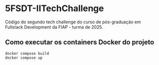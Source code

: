 # 5FSDT-IITechChallenge

Código do segundo tech challenge do curso de pós-graduação em Fullstack Development da FIAP - turma de 2025.

## Como executar os containers Docker do projeto

    docker compose build
    docker compose up